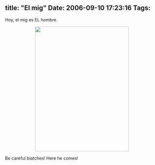 title: "El mig"
Date: 2006-09-10 17:23:16
Tags: 
---
Hoy, el mig es EL hombre.

<p align="center"><a target="_blank" href="http://www.rabade.net/"><img width="308" height="410" src="http://www.damog.net/gallery/d/746-2/Picture_8_003.jpg"/></a></p>
<p align="left">Be careful biatches! Here he comes! </p>
